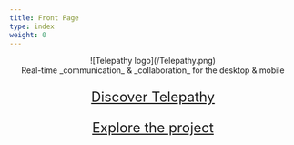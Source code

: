 ```yaml
---
title: Front Page
type: index
weight: 0
---
```


<style>
.front-page-links {
  font-size: 24px;
  line-height: 30px;

}
</style>

<center>
![Telepathy logo](/Telepathy.png)
<br/>
Real-time _communication_ & _collaboration_ for the desktop & mobile

<br/>

<div class="front-page-links">

<i class="icon icon-star"></i> [Discover Telepathy](/about)

<i class="icon icon-search"></i> [Explore the project](/components)

</div>
</center>
